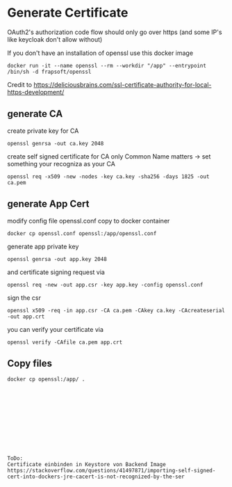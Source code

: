 # Generate Certificate

OAuth2's authorization code flow should only go over https (and some IP's like keycloak don't allow without)

If you don't have an installation of openssl use this docker image

    docker run -it --name openssl --rm --workdir "/app" --entrypoint /bin/sh -d frapsoft/openssl

Credit to https://deliciousbrains.com/ssl-certificate-authority-for-local-https-development/

## generate CA

create private key for CA

    openssl genrsa -out ca.key 2048


create self signed certificate for CA
only Common Name matters -> set something your recogniza as your CA

    openssl req -x509 -new -nodes -key ca.key -sha256 -days 1825 -out ca.pem

## generate App Cert

modify config file openssl.conf
copy to docker container
    
    docker cp openssl.conf openssl:/app/openssl.conf

generate app private key 

    openssl genrsa -out app.key 2048

and certificate signing request via

    openssl req -new -out app.csr -key app.key -config openssl.conf

sign the csr

    openssl x509 -req -in app.csr -CA ca.pem -CAkey ca.key -CAcreateserial -out app.crt


you can verify your certificate via

    openssl verify -CAfile ca.pem app.crt

## Copy files


    docker cp openssl:/app/ .












	ToDo: 
	Certificate einbinden in Keystore von Backend Image
	https://stackoverflow.com/questions/41497871/importing-self-signed-cert-into-dockers-jre-cacert-is-not-recognized-by-the-ser






